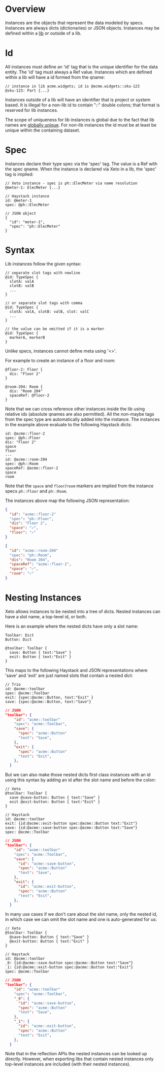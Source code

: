 # Overview

Instances are the objects that represent the data modeled
by specs. Instances are always dicts (dictionaries) or
JSON objects.  Instances may be defined within a [lib](Libs.md)
or outside of a lib.

# Id
All instances must define an 'id' tag that is the unique identifier
for the data entity.  The 'id' tag must always a Ref value.  Instances
which are defined within a lib will have a id formed from the qname:

```xeto
// instance in lib acme.widgets; id is @acme.widgets::sku-123
@sku-123: Part {...}
```

Instances outside of a lib will have an identifier that is
project or system based.  It is illegal for a non-lib id
to contain "::" double colons; that format is reserved
for lib instances.

The scope of uniqueness for lib instances is global due to the
fact that lib names are [globally unique](Libs.md#names).  For
non-lib instances the id must be at least be unique within the
containing dataset.

# Spec

Instances declare their type spec via the 'spec' tag.  The value
is a Ref with the spec qname.  When the instance is declared via
Xeto in a lib, the 'spec' tag is implied:

```
// Xeto instance - spec is ph::ElecMeter via name resolution
@meter-1: ElecMeter {...}

// Haystack instance
id: @meter-1
spec: @ph::ElecMeter

// JSON object
{
  "id": "meter-1",
  "spec": "ph::ElecMeter"
}
```

# Syntax

Lib instances follow the given syntax:

```xeto
// separate slot tags with newline
@id: TypeSpec {
  slotA: valA
  slotB: valB
  ...
}

// or separate slot tags with comma
@id: TypeSpec {
  slotA: valA, slotB: valB, slot: valC
  ...
}

// the value can be omitted if it is a marker
@id: TypeSpec {
  markerA, markerB
}
```

Unlike specs, instances cannot define meta using '<>'.

For example to create an instance of a floor and room:

```xeto
@floor-2: Floor {
  dis: "Floor 2"
}

@room-204: Room {
  dis: "Room 204"
  spaceRef: @floor-2
}
```

Note that we can cross reference other instances inside the lib
using relative ids (absolute qnames are also permitted).  All
the non-maybe tags from the spec type are automatically added
into the instance.  The instances in the example above evaluate
to the following Haystack dicts:

```trio
id: @acme::floor-2
spec: @ph::Floor
dis: "Floor 2"
space
floor
---
id: @acme::room-204
spec: @ph::Room
spaceRef: @acme::floor-2
space
room
```

Note that the `space` and `floor`/`room` markers are implied
from the instance specs `ph::Floor` and `ph::Room`.

The instances above map the following JSON representation:

```json
{
  "id": "acme::floor-2"
  "spec": "ph::Floor",
  "dis": "Floor 2",
  "space": "✓",
  "floor": "✓"
}

{
  "id": "acme::room-204"
  "spec": "ph::Room",
  "dis": "Room 204",
  "spaceRef": "acme::floor-2",
  "space": "✓",
  "room": "✓"
}
```

# Nesting Instances

Xeto allows instances to be nested into a tree of dicts.
Nested instances can have a slot name, a top-level id, or both.

Here is an example where the nested dicts have only a slot name:

```xeto
Toolbar: Dict
Button: Dict

@toolbar: Toolbar {
  save: Button { text:"Save" }
  exit: Button { text:"Exit" }
}
```

This maps to the following Haystack and JSON representations
where 'save' and 'exit' are just named slots that contain a
nested dict:

```trio
// Trio
id: @acme::toolbar
spec: @acme::Toolbar
exit: {spec:@acme::Button, text:"Exit" }
save: {spec:@acme::Button, text:"Save"}
```

```json
// JSON
"toolbar": {
    "id": "acme::toolbar"
    "spec": "acme::Toolbar",
    "save": {
      "spec": "acme::Button"
      "text": "Save",
    },
    "exit": {
      "spec": "acme::Button"
      "text": "Exit",
    },
  }
```

But we can also make those nested dicts first class instances with
an id using this syntax by adding an id after the slot name and
before the colon:

```xeto
// Xeto
@toolbar: Toolbar {
  save @save-button: Button { text:"Save" }
  exit @exit-button: Button { text:"Exit" }
}
```

```trio
// Haystack
id: @acme::toolbar
exit: {id:@acme::exit-button spec:@acme::Button text:"Exit"}
save: {id:@acme::save-button spec:@acme::Button text:"Save"}
spec: @acme::Toolbar
```

```json
// JSON
"toolbar": {
    "id": "acme::toolbar"
    "spec": "acme::Toolbar",
    "save": {
      "id": "acme::save-button",
      "spec": "acme::Button"
      "text": "Save",
    },
    "exit": {
      "id": "acme::exit-button",
      "spec": "acme::Button"
      "text": "Exit",
    },
  }
```

In many use cases if we don't care about the slot name, only
the nested id, in which case we can omit the slot name and
one is auto-generated for us:

```xeto
// Xeto
@toolbar: Toolbar {
  @save-button: Button { text:"Save" }
  @exit-button: Button { text:"Exit" }
}
```

```trio
// Haystack
id: @acme::toolbar
_0: {id:@acme::save-button spec:@acme::Button text:"Save"}
_1: {id:@acme::exit-button spec:@acme::Button text:"Exit"}
spec: @acme::Toolbar
````

```json
// JSON
"toolbar": {
    "id": "acme::toolbar"
    "spec": "acme::Toolbar",
    "_0": {
      "id": "acme::save-button",
      "spec": "acme::Button"
      "text": "Save",
    },
    "_1": {
      "id": "acme::exit-button",
      "spec": "acme::Button"
      "text": "Exit",
    },
  }
```

Note that in the reflection APIs the nested instances can be looked
up directly.  However, when exporting libs that contain nested instances
only top-level instances are included (with their nested instances).


